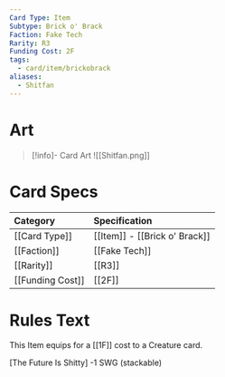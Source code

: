 ```yaml
---
Card Type: Item
Subtype: Brick o' Brack
Faction: Fake Tech
Rarity: R3
Funding Cost: 2F
tags:
  - card/item/brickobrack
aliases:
  - Shitfan
---
```

# Art

> [!info]- Card Art
> ![[Shitfan.png]]

# Card Specs

| Category | Specification| 
| :--- | :--- |
| [[Card Type]] | [[Item]] - [[Brick o' Brack]] |  
| [[Faction]] | [[Fake Tech]] |  
| [[Rarity]] | [[R3]] |  
| [[Funding Cost]] | [[2F]] |  

# Rules Text  

This Item equips for a [[1F]] cost to a Creature card.  

[The Future Is Shitty] -1 SWG (stackable)  

